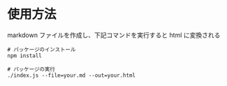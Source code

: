 # 使用方法

markdown ファイルを作成し、下記コマンドを実行すると html に変換される

```
# パッケージのインストール
npm install
```

```
# パッケージの実行
./index.js --file=your.md --out=your.html
```
